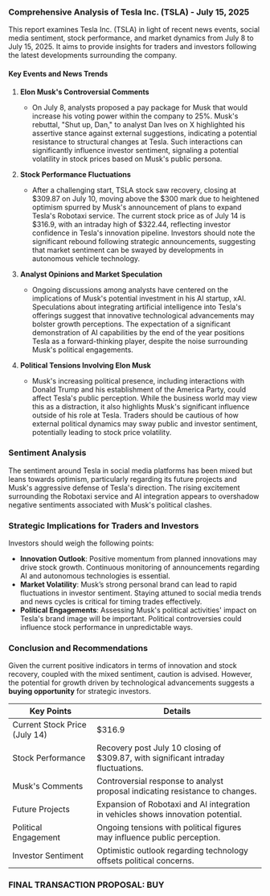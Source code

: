 ### Comprehensive Analysis of Tesla Inc. (TSLA) - July 15, 2025

This report examines Tesla Inc. (TSLA) in light of recent news events, social media sentiment, stock performance, and market dynamics from July 8 to July 15, 2025. It aims to provide insights for traders and investors following the latest developments surrounding the company.

#### Key Events and News Trends

1. **Elon Musk's Controversial Comments**
   - On July 8, analysts proposed a pay package for Musk that would increase his voting power within the company to 25%. Musk's rebuttal, "Shut up, Dan," to analyst Dan Ives on X highlighted his assertive stance against external suggestions, indicating a potential resistance to structural changes at Tesla. Such interactions can significantly influence investor sentiment, signaling a potential volatility in stock prices based on Musk's public persona. 

2. **Stock Performance Fluctuations**
   - After a challenging start, TSLA stock saw recovery, closing at $309.87 on July 10, moving above the $300 mark due to heightened optimism spurred by Musk's announcement of plans to expand Tesla's Robotaxi service. The current stock price as of July 14 is $316.9, with an intraday high of $322.44, reflecting investor confidence in Tesla's innovation pipeline. Investors should note the significant rebound following strategic announcements, suggesting that market sentiment can be swayed by developments in autonomous vehicle technology.

3. **Analyst Opinions and Market Speculation**
   - Ongoing discussions among analysts have centered on the implications of Musk's potential investment in his AI startup, xAI. Speculations about integrating artificial intelligence into Tesla's offerings suggest that innovative technological advancements may bolster growth perceptions. The expectation of a significant demonstration of AI capabilities by the end of the year positions Tesla as a forward-thinking player, despite the noise surrounding Musk's political engagements.

4. **Political Tensions Involving Elon Musk**
   - Musk's increasing political presence, including interactions with Donald Trump and his establishment of the America Party, could affect Tesla's public perception. While the business world may view this as a distraction, it also highlights Musk's significant influence outside of his role at Tesla. Traders should be cautious of how external political dynamics may sway public and investor sentiment, potentially leading to stock price volatility.

### Sentiment Analysis
The sentiment around Tesla in social media platforms has been mixed but leans towards optimism, particularly regarding its future projects and Musk's aggressive defense of Tesla's direction. The rising excitement surrounding the Robotaxi service and AI integration appears to overshadow negative sentiments associated with Musk's political clashes.

### Strategic Implications for Traders and Investors
Investors should weigh the following points:
- **Innovation Outlook**: Positive momentum from planned innovations may drive stock growth. Continuous monitoring of announcements regarding AI and autonomous technologies is essential.
- **Market Volatility**: Musk’s strong personal brand can lead to rapid fluctuations in investor sentiment. Staying attuned to social media trends and news cycles is critical for timing trades effectively.
- **Political Engagements**: Assessing Musk's political activities' impact on Tesla's brand image will be important. Political controversies could influence stock performance in unpredictable ways.

### Conclusion and Recommendations
Given the current positive indicators in terms of innovation and stock recovery, coupled with the mixed sentiment, caution is advised. However, the potential for growth driven by technological advancements suggests a **buying opportunity** for strategic investors.

| Key Points                            | Details                                                                           |
|--------------------------------------|-----------------------------------------------------------------------------------|
| Current Stock Price (July 14)       | $316.9                                                                            |
| Stock Performance                     | Recovery post July 10 closing of $309.87, with significant intraday fluctuations.|
| Musk's Comments                       | Controversial response to analyst proposal indicating resistance to changes.      |
| Future Projects                       | Expansion of Robotaxi and AI integration in vehicles shows innovation potential.   |
| Political Engagement                  | Ongoing tensions with political figures may influence public perception.         |
| Investor Sentiment                    | Optimistic outlook regarding technology offsets political concerns.                |

### FINAL TRANSACTION PROPOSAL: **BUY**
